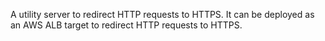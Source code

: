 A utility server to redirect HTTP requests to HTTPS. It can be deployed as an AWS ALB target to redirect HTTP requests to HTTPS.
